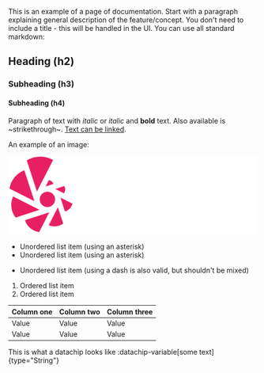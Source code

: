 This is an example of a page of documentation. Start with a paragraph explaining general description of the feature/concept. You don't need to include a title - this will be handled in the UI. You can use all standard markdown:

## Heading (h2)
### Subheading (h3)
#### Subheading (h4)

Paragraph of text with _italic_ or *italic* and **bold** text. Also available is ~strikethrough~. [Text can be linked](https://toca.io).

An example of an image:

![Toca.io](/images/tocaio.png)

* Unordered list item (using an asterisk)
* Unordered list item (using an asterisk)
- Unordered list item (using a dash is also valid, but shouldn't be mixed)

1. Ordered list item
2. Ordered list item

| Column one | Column two | Column three |
| ---------- | ---------- | ------------ |
| Value      | Value      | Value        |
| Value      | Value      | Value        |

This is what a datachip looks like :datachip-variable[some text]{type="String"}